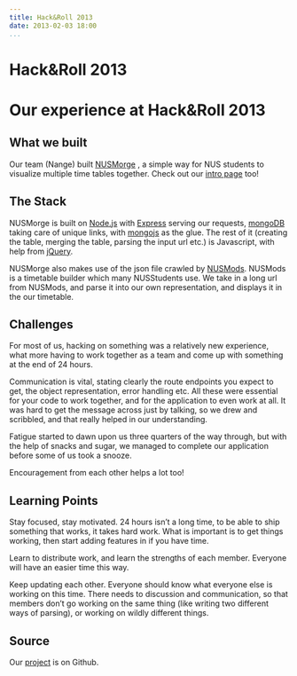 ```yaml
---
title: Hack&Roll 2013
date: 2013-02-03 18:00
...
```


Hack&Roll 2013
==============

Our experience at Hack&Roll 2013
================================

What we built
-------------

Our team (Nange) built [NUSMorge](http://morge.nuscomputing.com/) , a
simple way for NUS students to visualize multiple time tables together.
Check out our [intro page](http://yjyao.com/NUSMorge/) too!

The Stack
---------

NUSMorge is built on [Node.js](www.nodejs.org) with
[Express](www.expressjs.com) serving our requests,
[mongoDB](http://www.mongodb.org/) taking care of unique links, with
[mongojs](https://github.com/gett/mongojs) as the glue. The rest of it
(creating the table, merging the table, parsing the input url etc.) is
Javascript, with help from [jQuery](http://jquery.com/).

NUSMorge also makes use of the json file crawled by
[NUSMods](http://nusmods.com/). NUSMods is a timetable builder which
many NUSStudents use. We take in a long url from NUSMods, and parse it
into our own representation, and displays it in the our timetable.

Challenges
----------

For most of us, hacking on something was a relatively new experience,
what more having to work together as a team and come up with something
at the end of 24 hours.

Communication is vital, stating clearly the route endpoints you expect
to get, the object representation, error handling etc. All these were
essential for your code to work together, and for the application to
even work at all. It was hard to get the message across just by talking,
so we drew and scribbled, and that really helped in our understanding.

Fatigue started to dawn upon us three quarters of the way through, but
with the help of snacks and sugar, we managed to complete our
application before some of us took a snooze.

Encouragement from each other helps a lot too!

Learning Points
---------------

Stay focused, stay motivated. 24 hours isn’t a long time, to be able to
ship something that works, it takes hard work. What is important is to
get things working, then start adding features in if you have time.

Learn to distribute work, and learn the strengths of each member.
Everyone will have an easier time this way.

Keep updating each other. Everyone should know what everyone else is
working on this time. There needs to discussion and communication, so
that members don’t go working on the same thing (like writing two
different ways of parsing), or working on wildly different things.

Source
------

Our [project](https://github.com/yyjhao/NUSMorge) is on Github.
